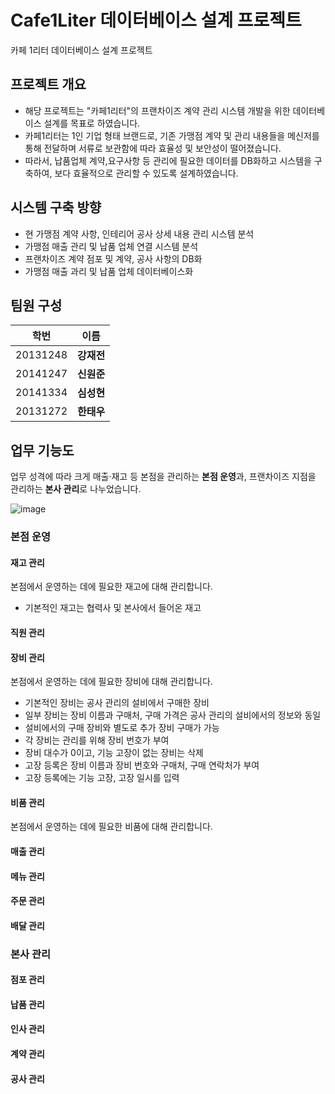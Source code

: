 # Cafe1Liter 데이터베이스 설계 프로젝트
카페 1리터 데이터베이스 설계 프로젝트

## 프로젝트 개요

- 해당 프로젝트는 "카페1리터"의 프랜차이즈 계약 관리 시스템 개발을 위한 데이터베이스 설계를 목표로 하였습니다.
- 카페1리터는 1인 기업 형태 브랜드로, 기존 가맹점 계약 및 관리 내용들을 메신저를 통해 전달하며 서류로 보관함에 따라 효율성 및 보안성이 떨어졌습니다.
- 따라서, 납품업체 계약,요구사항 등 관리에 필요한 데이터를 DB화하고 시스템을 구축하여, 보다 효율적으로 관리할 수 있도록 설계하였습니다.

## 시스템 구축 방향

-  현 가맹점 계약 사항, 인테리어 공사 상세 내용 관리 시스템 분석
-  가맹점 매출 관리 및 납품 업체 연결 시스템 분석
-  프랜차이즈 계약 점포 및 계약, 공사 사항의 DB화
-  가맹점 매출 과리 및 납품 업체 데이터베이스화

## 팀원 구성
<div align="center">

  |   학번  | 이름|
  |:--------:|:----:|
  |20131248|**강재전**|
  |20141247|**신원준**|
  |20141334|**심성현**|
  |20131272|**한태우**|
</div>

## 업무 기능도
업무 성격에 따라 크게 매출·재고 등 본점을 관리하는 **본점 운영**과, 프랜차이즈 지점을 관리하는 **본사 관리**로 나누었습니다.

![image](https://github.com/KangJJ63/data-architect-cafe1liter/assets/154878462/8a7153b1-5dba-4a04-9126-b99828182ef2)

### 본점 운영
#### 재고 관리
본점에서 운영하는 데에 필요한 재고에 대해 관리합니다.
- 기본적인 재고는 협력사 및 본사에서 들어온 재고
  
#### 직원 관리
#### 장비 관리
본점에서 운영하는 데에 필요한 장비에 대해 관리합니다.
- 기본적인 장비는 공사 관리의 설비에서 구매한 장비
- 일부 장비는 장비 이름과 구매처, 구매 가격은 공사 관리의 설비에서의 정보와 동일
- 설비에서의 구매 장비와 별도로 추가 장비 구매가 가능
- 각 장비는 관리를 위해 장비 번호가 부여
- 장비 대수가 0이고, 기능 고장이 없는 장비는 삭제
- 고장 등록은 장비 이름과 장비 번호와 구매처, 구매 연락처가 부여
- 고장 등록에는 기능 고장, 고장 일시를 입력
  
#### 비품 관리
본점에서 운영하는 데에 필요한 비품에 대해 관리합니다.
#### 매출 관리
#### 메뉴 관리
#### 주문 관리
#### 배달 관리

### 본사 관리
#### 점포 관리
#### 납품 관리
#### 인사 관리
#### 계약 관리
#### 공사 관리
